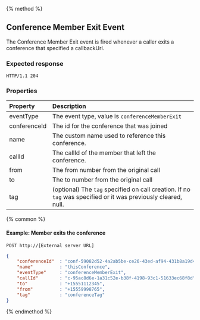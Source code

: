 {% method %}
## Conference Member Exit Event
The Conference Member Exit event is fired whenever a caller exits a conference that specified a callbackUrl.  
### Expected response
```http
HTTP/1.1 204
```

### Properties

| Property     | Description                                                                                                     |
|:----------   |:----------------------------------------------------------------------------------------------------------------|
| eventType    | The event type, value is `conferenceMemberExit`                                                                 |
| conferenceId | The id for the conference that was joined                                                                       |
| name         | The custom name used to reference this conference.                                                              |
| callId       | The callId of the member that left the conference.                                                              |
| from         | The from number from the original call                                                                          |
| to           | The to number from the original call                                                                            |
| tag          | (optional) The `tag`  specified on call creation. If no `tag` was specified or it was previously cleared, null. |

{% common %}

#### Example: Member exits the conference

```
POST http://[External server URL]
```

```json
{
    "conferenceId"  : "conf-59082d52-4a2ab5be-ce26-43ed-af94-431b8a19d4e3",
    "name"          : "thisConference",
    "eventType"     : "conferenceMemberExit",                                                                                                                                                                                                                                                    
    "callId"        : "c-95ac8d6e-1a31c52e-b38f-4198-93c1-51633ec68f8d",
    "to"            : "+15551112345",
    "from"          : "+15559998765",
    "tag"           : "conferenceTag"
}
```

{% endmethod %}
